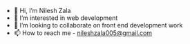 - 👋 Hi, I’m Nilesh Zala
- 👀 I’m interested in web development
- 💞️ I’m looking to collaborate on front end development work
- 📫 How to reach me 
            - nileshzala005@gmail.com


<!---
nileshzala005/nileshzala005 is a ✨ special ✨ repository because its `README.md` (this file) appears on your GitHub profile.
You can click the Preview link to take a look at your changes.
--->
